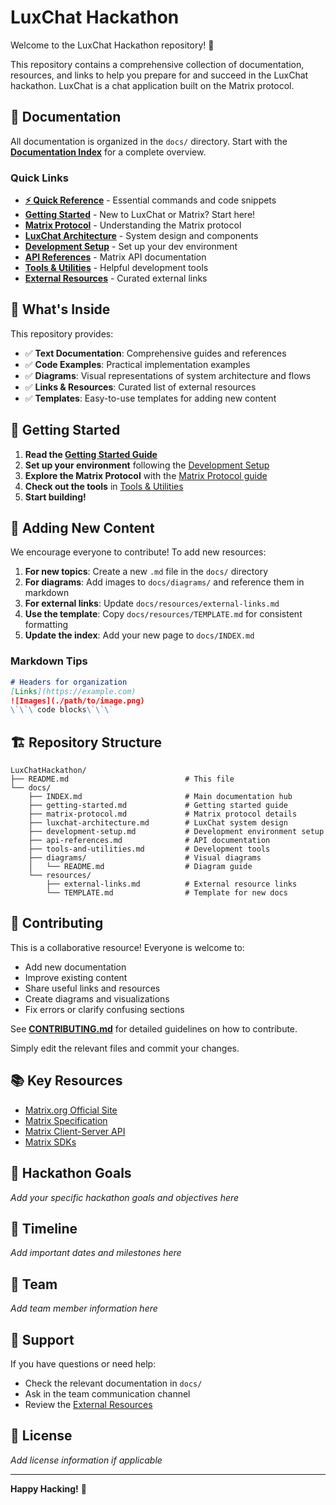 # LuxChat Hackathon

Welcome to the LuxChat Hackathon repository! 🚀

This repository contains a comprehensive collection of documentation, resources, and links to help you prepare for and succeed in the LuxChat hackathon. LuxChat is a chat application built on the Matrix protocol.

## 📖 Documentation

All documentation is organized in the `docs/` directory. Start with the **[Documentation Index](./docs/INDEX.md)** for a complete overview.

### Quick Links

- **[⚡ Quick Reference](./docs/QUICK-REFERENCE.md)** - Essential commands and code snippets
- **[Getting Started](./docs/getting-started.md)** - New to LuxChat or Matrix? Start here!
- **[Matrix Protocol](./docs/matrix-protocol.md)** - Understanding the Matrix protocol
- **[LuxChat Architecture](./docs/luxchat-architecture.md)** - System design and components
- **[Development Setup](./docs/development-setup.md)** - Set up your dev environment
- **[API References](./docs/api-references.md)** - Matrix API documentation
- **[Tools & Utilities](./docs/tools-and-utilities.md)** - Helpful development tools
- **[External Resources](./docs/resources/external-links.md)** - Curated external links

## 🎯 What's Inside

This repository provides:

- ✅ **Text Documentation**: Comprehensive guides and references
- ✅ **Code Examples**: Practical implementation examples
- ✅ **Diagrams**: Visual representations of system architecture and flows
- ✅ **Links & Resources**: Curated list of external resources
- ✅ **Templates**: Easy-to-use templates for adding new content

## 🚀 Getting Started

1. **Read the [Getting Started Guide](./docs/getting-started.md)**
2. **Set up your environment** following the [Development Setup](./docs/development-setup.md)
3. **Explore the Matrix Protocol** with the [Matrix Protocol guide](./docs/matrix-protocol.md)
4. **Check out the tools** in [Tools & Utilities](./docs/tools-and-utilities.md)
5. **Start building!**

## 📝 Adding New Content

We encourage everyone to contribute! To add new resources:

1. **For new topics**: Create a new `.md` file in the `docs/` directory
2. **For diagrams**: Add images to `docs/diagrams/` and reference them in markdown
3. **For external links**: Update `docs/resources/external-links.md`
4. **Use the template**: Copy `docs/resources/TEMPLATE.md` for consistent formatting
5. **Update the index**: Add your new page to `docs/INDEX.md`

### Markdown Tips

```markdown
# Headers for organization
[Links](https://example.com)
![Images](./path/to/image.png)
\`\`\`code blocks\`\`\`
```

## 🏗️ Repository Structure

```
LuxChatHackathon/
├── README.md                          # This file
└── docs/
    ├── INDEX.md                       # Main documentation hub
    ├── getting-started.md             # Getting started guide
    ├── matrix-protocol.md             # Matrix protocol details
    ├── luxchat-architecture.md        # LuxChat system design
    ├── development-setup.md           # Development environment setup
    ├── api-references.md              # API documentation
    ├── tools-and-utilities.md         # Development tools
    ├── diagrams/                      # Visual diagrams
    │   └── README.md                  # Diagram guide
    └── resources/
        ├── external-links.md          # External resource links
        └── TEMPLATE.md                # Template for new docs
```

## 🤝 Contributing

This is a collaborative resource! Everyone is welcome to:

- Add new documentation
- Improve existing content
- Share useful links and resources
- Create diagrams and visualizations
- Fix errors or clarify confusing sections

See **[CONTRIBUTING.md](./CONTRIBUTING.md)** for detailed guidelines on how to contribute.

Simply edit the relevant files and commit your changes.

## 📚 Key Resources

- [Matrix.org Official Site](https://matrix.org/)
- [Matrix Specification](https://spec.matrix.org/)
- [Matrix Client-Server API](https://spec.matrix.org/latest/client-server-api/)
- [Matrix SDKs](https://matrix.org/sdks/)

## 🎯 Hackathon Goals

_Add your specific hackathon goals and objectives here_

## 📅 Timeline

_Add important dates and milestones here_

## 👥 Team

_Add team member information here_

## 💬 Support

If you have questions or need help:

- Check the relevant documentation in `docs/`
- Ask in the team communication channel
- Review the [External Resources](./docs/resources/external-links.md)

## 📄 License

_Add license information if applicable_

---

**Happy Hacking!** 🎉
